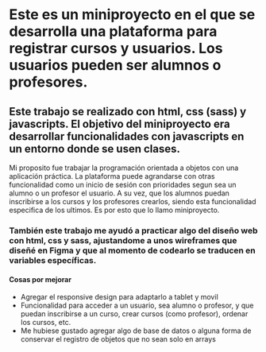 # Este es un miniproyecto en el que se desarrolla una plataforma para registrar cursos y usuarios. Los usuarios pueden ser alumnos o profesores. 

## Este trabajo se realizado con html, css (sass) y javascripts. El objetivo del miniproyecto era desarrollar funcionalidades con javascripts en un entorno donde se usen clases. 
Mi proposito fue trabajar la programación orientada a objetos con una aplicación práctica. 
La plataforma puede agrandarse con otras funcionalidad como un inicio de sesión con prioridades segun sea un alumno o un profesor el usuario. A su vez, que los alumnos puedan inscribirse a los cursos y los profesores crearlos, siendo esta funcionalidad especifica de los ultimos.
Es por esto que lo llamo miniproyecto. 

### También este trabajo me ayudó a practicar algo del diseño web con html, css y sass, ajustandome a unos wireframes que diseñé en Figma y que al momento de codearlo se traducen en variables específicas.

#### Cosas por mejorar 
- Agregar el responsive design para adaptarlo a tablet y movil 
- Funcionalidad para acceder a un usuario, sea alumno o profesor, y que puedan inscribirse a un curso, crear cursos (como profesor), ordenar los cursos, etc. 
- Me hubiese gustado agregar algo de base de datos o alguna forma de conservar el registro de objetos que no sean solo en arrays 
